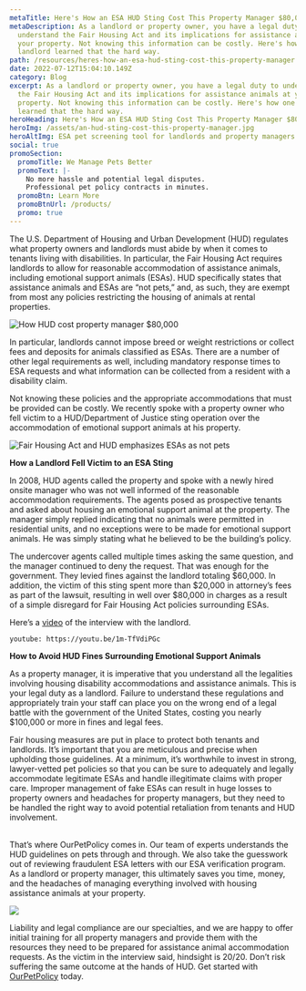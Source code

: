 ```yaml
---
metaTitle: Here's How an ESA HUD Sting Cost This Property Manager $80,000
metaDescription: As a landlord or property owner, you have a legal duty to
  understand the Fair Housing Act and its implications for assistance animals at
  your property. Not knowing this information can be costly. Here's how one
  landlord learned that the hard way.
path: /resources/heres-how-an-esa-hud-sting-cost-this-property-manager
date: 2022-07-12T15:04:10.149Z
category: Blog
excerpt: As a landlord or property owner, you have a legal duty to understand
  the Fair Housing Act and its implications for assistance animals at your
  property. Not knowing this information can be costly. Here's how one landlord
  learned that the hard way.
heroHeading: Here's How an ESA HUD Sting Cost This Property Manager $80,000
heroImg: /assets/an-hud-sting-cost-this-property-manager.jpg
heroAltImg: ESA pet screening tool for landlords and property managers
social: true
promoSection:
  promoTitle: We Manage Pets Better
  promoText: |-
    No more hassle and potential legal disputes. 
    Professional pet policy contracts in minutes.
  promoBtn: Learn More
  promoBtnUrl: /products/
  promo: true
---
```

The U.S. Department of Housing and Urban Development (HUD) regulates what property owners and landlords must abide by when it comes to tenants living with disabilities. In particular, the Fair Housing Act requires landlords to allow for reasonable accommodation of assistance animals, including emotional support animals (ESAs). HUD specifically states that assistance animals and ESAs are “not pets,” and, as such, they are exempt from most any policies restricting the housing of animals at rental properties.

![How HUD cost property manager $80,000](/assets/property-manager-penalized-for-bad-pet-policy.jpg)

In particular, landlords cannot impose breed or weight restrictions or collect fees and deposits for animals classified as ESAs. There are a number of other legal requirements as well, including mandatory response times to ESA requests and what information can be collected from a resident with a disability claim. 

Not knowing these policies and the appropriate accommodations that must be provided can be costly. We recently spoke with a property owner who fell victim to a HUD/Department of Justice sting operation over the accommodation of emotional support animals at his property.

![Fair Housing Act and HUD emphasizes ESAs as not pets](/assets/hud-compliant-pet-policies.jpg)

**How a Landlord Fell Victim to an ESA Sting**

In 2008, HUD agents called the property and spoke with a newly hired onsite manager who was not well informed of the reasonable accommodation requirements. The agents posed as prospective tenants and asked about housing an emotional support animal at the property. The manager simply replied indicating that no animals were permitted in residential units, and no exceptions were to be made for emotional support animals. He was simply stating what he believed to be the building’s policy.

The undercover agents called multiple times asking the same question, and the manager continued to deny the request. That was enough for the government. They levied fines against the landlord totaling $60,000. In addition, the victim of this sting spent more than $20,000 in attorney’s fees as part of the lawsuit, resulting in well over $80,000 in charges as a result of a simple disregard for Fair Housing Act policies surrounding ESAs.

Here’s a [video](https://www.youtube.com/watch?v=1m-TfVdiPGc&t=2s) of the interview with the landlord.

`youtube: https://youtu.be/1m-TfVdiPGc`

**How to Avoid HUD Fines Surrounding Emotional Support Animals**

As a property manager, it is imperative that you understand all the legalities involving housing disability accommodations and assistance animals. This is your legal duty as a landlord. Failure to understand these regulations and appropriately train your staff can place you on the wrong end of a legal battle with the government of the United States, costing you nearly $100,000 or more in fines and legal fees.  

Fair housing measures are put in place to protect both tenants and landlords. It’s important that you are meticulous and precise when upholding those guidelines. At a minimum, it’s worthwhile to invest in strong, lawyer-vetted pet policies so that you can be sure to adequately and legally accommodate legitimate ESAs and handle illegitimate claims with proper care. Improper management of fake ESAs can result in huge losses to property owners and headaches for property managers, but they need to be handled the right way to avoid potential retaliation from tenants and HUD involvement.

\
That’s where OurPetPolicy comes in. Our team of experts understands the HUD guidelines on pets through and through. We also take the guesswork out of reviewing fraudulent ESA letters with our ESA verification program. As a landlord or property manager, this ultimately saves you time, money, and the headaches of managing everything involved with housing assistance animals at your property.

[![](/assets/esa-verification-that-is-hud-compliant.jpg)](https://info.ourpetpolicy.com/demo/)

Liability and legal compliance are our specialties, and we are happy to offer initial training for all property managers and provide them with the resources they need to be prepared for assistance animal accommodation requests. As the victim in the interview said, hindsight is 20/20. Don’t risk suffering the same outcome at the hands of HUD. Get started with [OurPetPolicy](https://landlordtech.com/request-demo/) today.